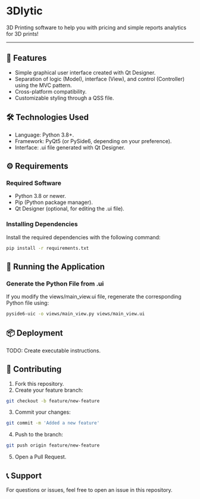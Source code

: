 # 3Dlytic
3D Printing software to help you with pricing and simple reports analytics for 3D prints!

---

## 🔧 Features
- Simple graphical user interface created with Qt Designer.
- Separation of logic (Model), interface (View), and control (Controller) using the MVC pattern.
- Cross-platform compatibility.
- Customizable styling through a QSS file.

## 🛠️ Technologies Used

- Language: Python 3.8+.
- Framework: PyQt5 (or PySide6, depending on your preference).
- Interface: .ui file generated with Qt Designer.

## ⚙️ Requirements

### Required Software
- Python 3.8 or newer.
- Pip (Python package manager).
- Qt Designer (optional, for editing the .ui file).

### Installing Dependencies
Install the required dependencies with the following command:

```bash
pip install -r requirements.txt
```

## 🚀 Running the Application

### Generate the Python File from .ui

If you modify the views/main_view.ui file, regenerate the corresponding Python file using:

```bash
pyside6-uic -o views/main_view.py views/main_view.ui
```
## 📦 Deployment

TODO: Create executable instructions.

## 🤝 Contributing

1. Fork this repository.
2. Create your feature branch:
```bash
git checkout -b feature/new-feature
```
3. Commit your changes:
```bash
git commit -m 'Added a new feature'
```
4. Push to the branch:
```bash
git push origin feature/new-feature
```
5. Open a Pull Request.

## 📞 Support

For questions or issues, feel free to open an issue in this repository.
